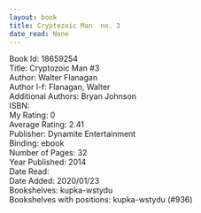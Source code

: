 ```yaml
---
layout: book
title: Cryptozoic Man  no. 3
date_read: None
---
```


Book Id: 18659254<br />
Title: Cryptozoic Man #3<br />
Author: Walter Flanagan<br />
Author l-f: Flanagan, Walter<br />
Additional Authors: Bryan Johnson<br />
ISBN: <br />
My Rating: 0<br />
Average Rating: 2.41<br />
Publisher: Dynamite Entertainment<br />
Binding: ebook<br />
Number of Pages: 32<br />
Year Published: 2014<br />
Date Read: <br />
Date Added: 2020/01/23<br />
Bookshelves: kupka-wstydu<br />
Bookshelves with positions: kupka-wstydu (#936)<br />

